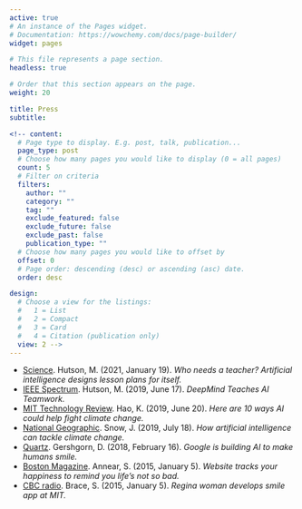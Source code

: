 ```yaml
---
active: true
# An instance of the Pages widget.
# Documentation: https://wowchemy.com/docs/page-builder/
widget: pages

# This file represents a page section.
headless: true

# Order that this section appears on the page.
weight: 20

title: Press
subtitle:

<!-- content:
  # Page type to display. E.g. post, talk, publication...
  page_type: post
  # Choose how many pages you would like to display (0 = all pages)
  count: 5
  # Filter on criteria
  filters:
    author: ""
    category: ""
    tag: ""
    exclude_featured: false
    exclude_future: false
    exclude_past: false
    publication_type: ""
  # Choose how many pages you would like to offset by
  offset: 0
  # Page order: descending (desc) or ascending (asc) date.
  order: desc

design:
  # Choose a view for the listings:
  #   1 = List
  #   2 = Compact
  #   3 = Card
  #   4 = Citation (publication only)
  view: 2 -->
---
```

- [Science](https://www.sciencemag.org/news/2021/01/who-needs-teacher-artificial-intelligence-designs-lesson-plans-itself). Hutson, M. (2021, January 19). *Who needs a teacher? Artificial intelligence designs lesson plans for itself.*
- [IEEE Spectrum](https://spectrum.ieee.org/tech-talk/computing/software/deepmind-teaches-ai-teamwork). Hutson, M. (2019, June 17). *DeepMind Teaches AI Teamwork.*
- [MIT Technology Review](https://www.technologyreview.com/s/603003/ai-songsmith-cranks-out-surprisingly-catchy-tunes/). Hao, K. (2019, June 20). *Here are 10 ways AI could help
fight climate change.*
- [National Geographic](https://www.nationalgeographic.com/environment/2019/07/artificial-intelligence-climate-change/). Snow, J. (2019, July 18). *How artificial intelligence can tackle climate change.*
- [Quartz](https://qz.com/1209466/google-is-building-ai-to-make-humans-smile/). Gershgorn, D. (2018, February 16). *Google is building AI to make humans smile.*
- [Boston Magazine](http://www.bostonmagazine.com/news/blog/2015/01/05/smiletracker-captures-photos-internet/). Annear, S. (2015, January 5). *Website tracks your happiness to remind
you life’s not so bad.*
- [CBC radio](https://www.cbc.ca/news/canada/saskatchewan/regina-woman-develops-smile-app-at-mit-1.2886943). Brace, S. (2015, January 5). *Regina woman develops smile app at MIT.*